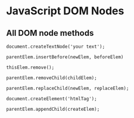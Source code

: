 # JavaScript DOM Nodes

## All DOM node methods

    document.createTextNode('your text');

    parentElem.insertBefore(newElem, beforeElem)

    thisElem.remove();

    parentElem.removeChild(childElem);

    parentElem.replaceChild(newElem, replaceElem);

    document.createElement('htmlTag');

    parentElem.appendChild(createElem);


